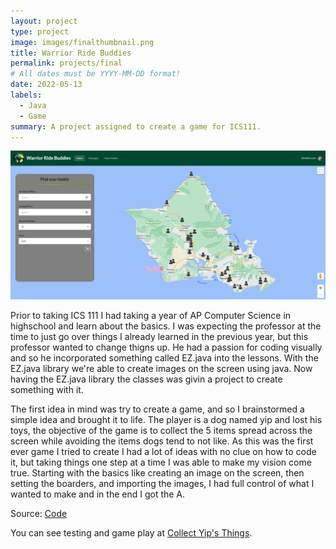 ```yaml
---
layout: project
type: project
image: images/finalthumbnail.png
title: Warrior Ride Buddies
permalink: projects/final
# All dates must be YYYY-MM-DD format!
date: 2022-05-13
labels:
  - Java
  - Game
summary: A project assigned to create a game for ICS111.
---
```


<img class="ui medium right floated rounded image" src="/images/fpmainpage.png">

Prior to taking ICS 111 I had taking a year of AP Computer Science in highschool and learn about the basics. I was expecting the professor at the time to just go over things I already learned in the previous year, but this professor wanted to change thigns up. He had a passion for coding visually and so he incorporated something called EZ.java into the lessons. With the EZ.java library we're able to create images on the screen using java. Now having the EZ.java library the classes was givin a project to create something with it. 

The first idea in mind was try to create a game, and so I brainstormed a simple idea and brought it to life. The player is a dog named yip and lost his toys, the objective of the game is to collect the 5 items spread across the screen while avoiding the items dogs tend to not like. As this was the first ever game I tried to create I had a lot of ideas with no clue on how to code it, but taking things one step at a time I was able to make my vision come true. Starting with the basics like creating an image on the screen, then setting the boarders, and importing the images, I had full control of what I wanted to make and in the end I got the A. 

Source: <a href="https://github.com/Scott-Yuk/scott-yuk.github.io/blob/master/Project1.java"><i class="large github icon"></i>Code</a>

You can see testing and game play at [Collect Yip's Things](https://www.youtube.com/watch?v=wYceMYNk_N8).
